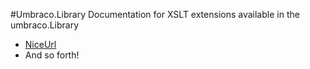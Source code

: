 #Umbraco.Library
Documentation for XSLT extensions available in the umbraco.Library

* [NiceUrl](NiceUrl/index.md)
* And so forth!
